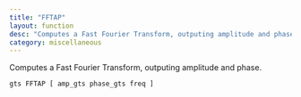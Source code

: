 ```yaml
---
title: "FFTAP"
layout: function
desc: "Computes a Fast Fourier Transform, outputing amplitude and phase."
category: miscellaneous
---
```


Computes a Fast Fourier Transform, outputing amplitude and phase.

```
gts FFTAP [ amp_gts phase_gts freq ]
```